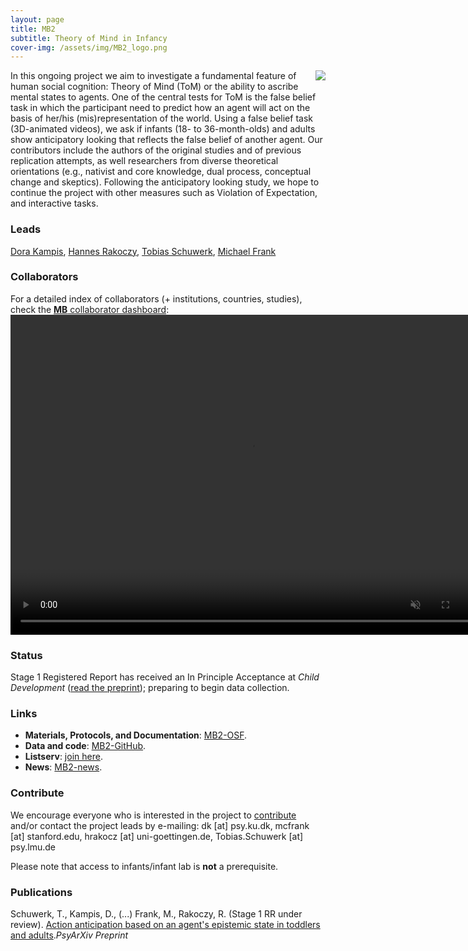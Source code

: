 ```yaml
---
layout: page
title: MB2
subtitle: Theory of Mind in Infancy
cover-img: /assets/img/MB2_logo.png
---
```


<!--
To-do:
- grant from germany?
- check status;
- publications: where the registred report is archived?
- add collaborators map.
-->


<img style="float: right;" src="/assets/img/MB2_design300px.png"> 
In this ongoing project we aim to investigate a fundamental feature of human social cognition: Theory of Mind (ToM) or the ability to ascribe mental states to agents. One of the central tests for ToM is the false belief task in which the participant need to predict how an agent will act on the basis of her/his (mis)representation of the world. Using a false belief task (3D-animated videos), we ask if infants (18- to 36-month-olds) and adults show anticipatory looking that reflects the false belief of another agent. Our contributors include the authors of the original studies and of previous replication attempts, as well researchers from diverse theoretical orientations (e.g., nativist and core knowledge, dual process, conceptual change and skeptics). Following the anticipatory looking study, we hope to continue the project with other measures such as Violation of Expectation, and interactive tasks.

### Leads
[Dora Kampis](https://psychology.ku.dk/staff/academic_staff/?pure=en%2Fpersons%2Fdora-kampis(94aa17eb-739f-486e-a280-4a76aa4d38a7).html), [Hannes Rakoczy](https://www.psych.uni-goettingen.de/en/development/team/rakoczy-hannes), [Tobias Schuwerk](https://www.psy.lmu.de/epp/personen/wiss_ma/tobias_schuwerk/), [Michael Frank](https://web.stanford.edu/~mcfrank/)

### Collaborators
For a detailed index of collaborators (+ institutions, countries, studies), check the [**MB** collaborator dashboard](https://manybabies.shinyapps.io/shiny_mb_map/): <video muted autoplay="autoplay" loop="loop" width="768" height="512">
    <source src="/assets/img/dashboard_studies.mp4" type="video/mp4">  
    </video>

<!-- Flourish
<div class="flourish-embed flourish-map" data-src="visualisation/2520253" data-url="https://flo.uri.sh/visualisation/2520253/embed"><script src="https://public.flourish.studio/resources/embed.js"></script></div>
-->

### Status
Stage 1 Registered Report has received an In Principle Acceptance at *Child Development* ([read the preprint](https://psyarxiv.com/x4jbm/)); preparing to begin data collection.

### Links
* **Materials, Protocols, and Documentation**: [MB2-OSF](https://osf.io/jmuvd/).
* **Data and code**: [MB2-GitHub](https://github.com/manybabies/mb2-analysis).
* **Listserv**: [join here](https://mailman.stanford.edu/mailman/listinfo/manybabies2).
* **News**: [MB2-news]({{site.baseurl}}/tags/#MB2).

### Contribute
We encourage everyone who is interested in the project to [contribute]({{site.baseurl}}/get_involved/) and/or contact the project leads by e-mailing: dk [at] psy.ku.dk, mcfrank [at] stanford.edu, hrakocz [at] uni-goettingen.de, Tobias.Schuwerk [at] psy.lmu.de

Please note that access to infants/infant lab is **not** a prerequisite.

<!-- ### Publications -->
### Publications
Schuwerk, T., Kampis, D., (...) Frank, M., Rakoczy, R. (Stage 1 RR under review). [Action anticipation based on an agent's epistemic state in toddlers and adults](https://psyarxiv.com/x4jbm/)._PsyArXiv Preprint_
